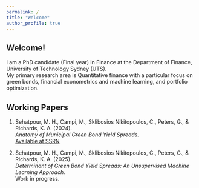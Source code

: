 ```yaml
---
permalink: /
title: "Welcome"
author_profile: true
---
```


## Welcome!

I am a PhD candidate (Final year) in Finance at the Department of Finance, University of Technology Sydney (UTS).  
My primary research area is Quantitative finance with a particular focus on green bonds, financial econometrics and machine learning, and portfolio optimization.

## Working Papers

1. Sehatpour, M. H., Campi, M., Sklibosios Nikitopoulos, C., Peters, G., & Richards, K. A. (2024).  
   *Anatomy of Municipal Green Bond Yield Spreads.*  
   [Available at SSRN](https://papers.ssrn.com/sol3/papers.cfm?abstract_id=5075265)

2. Sehatpour, M. H., Campi, M., Sklibosios Nikitopoulos, C., Peters, G., & Richards, K. A. (2025).  
   *Determinant of Green Bond Yield Spreads: An Unsupervised Machine Learning Approach.*  
   Work in progress.

